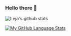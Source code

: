 ### Hello there 👋

![Leja's github stats](https://github-readme-stats.vercel.app/api?username=leja123&langs_count=5&theme=tokyonight)

[![My GitHub Language Stats](https://github-readme-stats.vercel.app/api/top-langs/?username=leja123&langs_count=5&theme=tokyonight)]()


